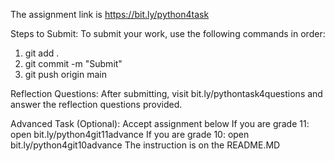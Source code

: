 The assignment link is https://bit.ly/python4task

Steps to Submit:
To submit your work, use the following commands in order:

1. git add .
2. git commit -m "Submit"
3. git push origin main

Reflection Questions:
After submitting, visit bit.ly/pythontask4questions and answer the reflection questions provided.

Advanced Task (Optional):
Accept assignment below
If you are grade 11: open bit.ly/python4git11advance
If you are grade 10: open bit.ly/python4git10advance
The instruction is on the README.MD